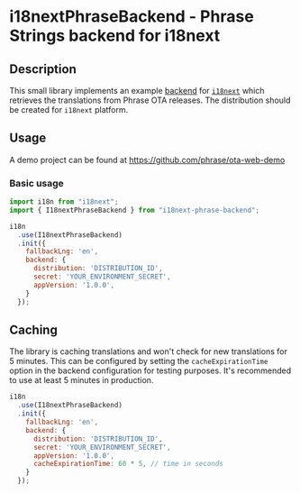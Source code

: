 # i18nextPhraseBackend - Phrase Strings backend for i18next

## Description

This small library implements an example [backend](https://www.i18next.com/overview/plugins-and-utils#backends) for [`i18next`](https://www.i18next.com/) which retrieves the translations from Phrase OTA releases. The distribution should be created for `i18next` platform.

## Usage

A demo project can be found at https://github.com/phrase/ota-web-demo

### Basic usage

```javascript
import i18n from "i18next";
import { I18nextPhraseBackend } from "i18next-phrase-backend";

i18n
  .use(I18nextPhraseBackend)
  .init({
    fallbackLng: 'en',
    backend: {
      distribution: 'DISTRIBUTION_ID',
      secret: 'YOUR_ENVIRONMENT_SECRET',
      appVersion: '1.0.0',
    }
  });
```

## Caching

The library is caching translations and won't check for new translations for 5 minutes. This can be configured by setting the `cacheExpirationTime` option in the backend configuration for testing purposes. It's recommended to use at least 5 minutes in production.

```javascript
i18n
  .use(I18nextPhraseBackend)
  .init({
    fallbackLng: 'en',
    backend: {
      distribution: 'DISTRIBUTION_ID',
      secret: 'YOUR_ENVIRONMENT_SECRET',
      appVersion: '1.0.0',
      cacheExpirationTime: 60 * 5, // time in seconds
    }
  });
```
